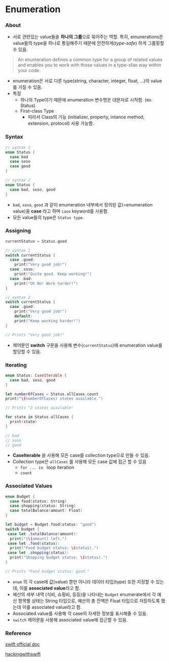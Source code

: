 # Enumeration

### About

- 서로 관련있는 value들을 **하나의 그룹**으로 묶어주는 역할. 특히, emunerations은 value들의 type을 하나로 통일해주기 때문에 안전하게(*type-safe*) 하게 그룹핑할 수 있음.

> An enumeration defines a common type for a group of related values and enables you to work with those values in a type-sfae way within your code.

* enumeration은 서로 다른 type(string, character, integer, float, ...)의 value를 가질 수 있음. 
* 특징
  - 하나의 Type이기 때문에 enumeration 변수명은 대문자로 시작함. (ex. Status)
  - First-class Type
    - 따라서 Class의 기능 (initializer, property, intance method, extension, protocol) 사용 가능함.

### Syntax

```swift
// syntax 1
enum Status {
  case bad
  case soso
  case good
}

// syntax 2 
enum Status {
  case bad, soso, good
}
```

* `bad`, `soso`, `good` 과 같이 enumeration 내부에서 정의된 값(=enumeration value)을 **case** 라고 하며 `case` keyword를 사용함.
* 모든 value들의 type은 `Status type`.

### Assigning

```swift
currentStatus = Status.good

// syntax 1
switch currentStatus {
  case .good:
  	print("Very good job!")
  case .soso:
  	print("Quite good. Keep working!")
  case .bad:
  	print("Oh No! Work harder!")
}

// syntax 2
switch currentStatus {
  case .good:
  	print("Very good job!")
 	default:
  	print("Keep working harder!")
}

// Prints "Very good job!"

```

- 제어문인 **switch** 구문을 사용해 변수(`currentStatus`)에 enumeration value를 할당할 수 있음.

### Iterating

```swift
enum Status: CaseIterable {
  case bad, soso, good
}

let numberOfCases = Status.allCases.count
print("\(numberOfCases) states available.")

// Prints "3 states available"

for state in Status.allCases {
  print(state)
}

// bad
// soso
// good
```

* **CaseIterable** 을 사용해 모든 case를 collection type으로 만들 수 있음.
* Collection type은 `allCases` 를 사용해 모든 case 값에 접근 할 수 있음
  * `for ... in ` loop iteration
  * `count`

### Associated Values

```swift
enum Budget {
  case food(status: String)
  case shopping(status: String)
  case totalBalance(amount: Float)
}

let budget = Budget.food(status: "good")
switch budget {
 case let .totalBalance(amount):
  print("$\(amount) left.")
 case let .food(status):
  print("Food budget status: \(status).")
 case let .shopping(status):
  print("Shopping budget status: \(status).")
}

// Prints "Food budget status: good."
```

- `enum` 의 각 case에 값(value) 뿐만 아니라  데이터 타입(type) 또한 지정할 수 있는데, 이를 **associated value**라고 함.
- 예산의 세부 내역 (식비, 쇼핑비, 등등)을 나타내는 `Budget` enumerate에서 각 예산 항목별 상태는 String 타입으로, 예산의 총 잔액은 Float 타입으로 저장하도록 했는데 이를 associated value라고 함. 
- Associated value를 사용해 각 case의 자세한 정보를 표시해줄 수 있음.
- `switch` 제어문을 사용해 associated value에 접근할 수 있음. 





### Reference

[swift official doc]()

[hackingwithswift](https://www.hackingwithswift.com/sixty/2/9/enum-associated-values)

